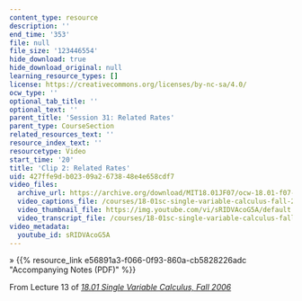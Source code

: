 ```yaml
---
content_type: resource
description: ''
end_time: '353'
file: null
file_size: '123446554'
hide_download: true
hide_download_original: null
learning_resource_types: []
license: https://creativecommons.org/licenses/by-nc-sa/4.0/
ocw_type: ''
optional_tab_title: ''
optional_text: ''
parent_title: 'Session 31: Related Rates'
parent_type: CourseSection
related_resources_text: ''
resource_index_text: ''
resourcetype: Video
start_time: '20'
title: 'Clip 2: Related Rates'
uid: 427ffe9d-b023-09a2-6738-48e4e658cdf7
video_files:
  archive_url: https://archive.org/download/MIT18.01JF07/ocw-18.01-f07-lec13_300k.mp4
  video_captions_file: /courses/18-01sc-single-variable-calculus-fall-2010/49e6b567ab4c53c8b5fbb7ac400ca7af_sRIDVAcoG5A.vtt
  video_thumbnail_file: https://img.youtube.com/vi/sRIDVAcoG5A/default.jpg
  video_transcript_file: /courses/18-01sc-single-variable-calculus-fall-2010/622df3c0eb950e014d48d73bb72fbc5a_sRIDVAcoG5A.pdf
video_metadata:
  youtube_id: sRIDVAcoG5A
---
```


» {{% resource_link e56891a3-f066-0f93-860a-cb5828226adc "Accompanying Notes (PDF)" %}}

From Lecture 13 of [_18.01 Single Variable Calculus, Fall 2006_](/courses/18-01-single-variable-calculus-fall-2006/video_galleries/video-lectures)

